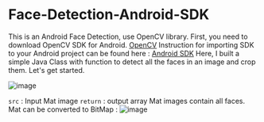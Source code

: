 # Face-Detection-Android-SDK
This is an Android Face Detection, use OpenCV library.
First, you need to download OpenCV SDK for Android.
<a href="https://sourceforge.net/projects/opencvlibrary/files/opencv-android/2.4.11/OpenCV-2.4.11-android-sdk.zip/download">OpenCV</a> 
Instruction for importing SDK to your Android project can be found here : <a href="https://docs.opencv.org/2.4/doc/tutorials/introduction/android_binary_package/O4A_SDK.html">Android SDK</a>
Here, I built a simple Java Class with function to detect all the faces in an image and crop them. Let's get started.

![image](https://user-images.githubusercontent.com/44139135/203688270-8099f403-d25d-411b-a682-d94b553630ef.png)

`src` : Input Mat image
`return` : output array Mat images contain all faces.
Mat can be converted to BitMap :
![image](https://user-images.githubusercontent.com/44139135/203688518-6341b7bf-7edf-4b58-ac39-ab50d95c6ca9.png)


